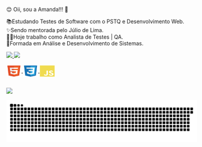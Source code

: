 😊 Oii, sou a Amanda!!! 👋
 
📚Estudando Testes de Software com o PSTQ e Desenvolvimento Web.<br>
✨Sendo mentorada pelo Júlio de Lima.<br>
👩‍💻Hoje trabalho como Analista de Testes | QA.<br>
🚀Formada em Análise e Desenvolvimento de Sistemas.<br>

 <div>
  <a href="https://github.com/AmandaLimasiva">
  <img height="160em" src="https://github-readme-stats.vercel.app/api?username=AmandaLimasiva&show_icons=true&theme=blueberry&include_all_commits=true&count_private=true"/>
  <img height="160em" src="https://github-readme-stats.vercel.app/api/top-langs/?username=AmandaLimasiva&layout=compact&langs_count=7&theme=blueberry"/>
</div>


<div style="display: inline_block">
<br>
  <img align="center" alt="Amanda-HTML" height="30" width="40" src="https://raw.githubusercontent.com/devicons/devicon/master/icons/html5/html5-original.svg">
  <img align="center" alt="Amanda-CSS" height="30" width="40"  src="https://raw.githubusercontent.com/devicons/devicon/master/icons/css3/css3-original.svg">
  <img align="center" alt="Amanda-JS" height="30" width="40"   src="https://raw.githubusercontent.com/devicons/devicon/master/icons/javascript/javascript-plain.svg">
 
 ##
<div>
  <a href="https://www.linkedin.com/in/amanda-l-1390b6138/" target="_blank"><img src="https://img.shields.io/badge/-LinkedIn-%230077B5?style=for-the-badge&logo=linkedin&logoColor=white" target="_blank"></a> 
</div>

![Snake animation](https://github.com/AmandaLimasiva/AmandaLimasiva/blob/output/github-contribution-grid-snake.svg)
